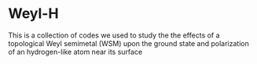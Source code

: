# Weyl-H
This is a collection of codes we used to study the the effects of a topological Weyl semimetal (WSM) upon the ground state and polarization of an hydrogen-like atom near its surface
